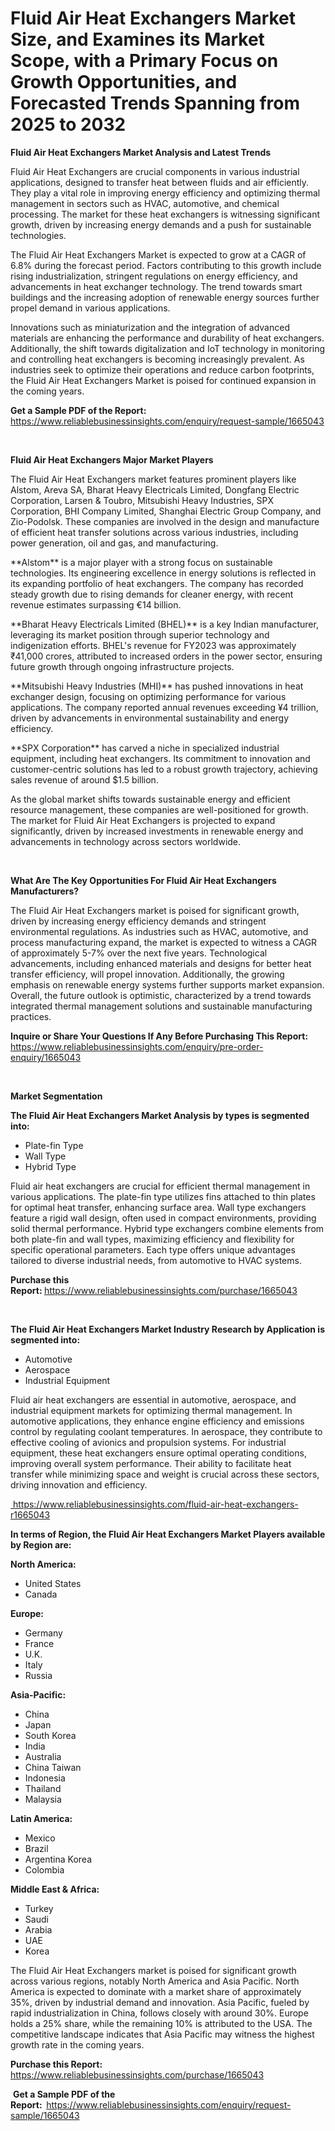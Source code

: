 <p><h1>Fluid Air Heat Exchangers Market Size, and Examines its Market Scope, with a Primary Focus on Growth Opportunities, and Forecasted Trends Spanning from 2025 to 2032</h1></p><p><strong>Fluid Air Heat Exchangers Market Analysis and Latest Trends</strong></p>
<p><p>Fluid Air Heat Exchangers are crucial components in various industrial applications, designed to transfer heat between fluids and air efficiently. They play a vital role in improving energy efficiency and optimizing thermal management in sectors such as HVAC, automotive, and chemical processing. The market for these heat exchangers is witnessing significant growth, driven by increasing energy demands and a push for sustainable technologies.</p><p>The Fluid Air Heat Exchangers Market is expected to grow at a CAGR of 6.8% during the forecast period. Factors contributing to this growth include rising industrialization, stringent regulations on energy efficiency, and advancements in heat exchanger technology. The trend towards smart buildings and the increasing adoption of renewable energy sources further propel demand in various applications.</p><p>Innovations such as miniaturization and the integration of advanced materials are enhancing the performance and durability of heat exchangers. Additionally, the shift towards digitalization and IoT technology in monitoring and controlling heat exchangers is becoming increasingly prevalent. As industries seek to optimize their operations and reduce carbon footprints, the Fluid Air Heat Exchangers Market is poised for continued expansion in the coming years.</p></p>
<p><strong>Get a Sample PDF of the Report:&nbsp;</strong> <a href="https://www.reliablebusinessinsights.com/enquiry/request-sample/1665043?utm_campaign=2782&utm_medium=2&utm_source=Github&utm_content=ia&utm_term=18042025&utm_id=fluid-air-heat-exchangers">https://www.reliablebusinessinsights.com/enquiry/request-sample/1665043</a></p>
<p>&nbsp;</p>
<p><strong>Fluid Air Heat Exchangers Major Market Players</strong></p>
<p><p>The Fluid Air Heat Exchangers market features prominent players like Alstom, Areva SA, Bharat Heavy Electricals Limited, Dongfang Electric Corporation, Larsen & Toubro, Mitsubishi Heavy Industries, SPX Corporation, BHI Company Limited, Shanghai Electric Group Company, and Zio-Podolsk. These companies are involved in the design and manufacture of efficient heat transfer solutions across various industries, including power generation, oil and gas, and manufacturing.</p><p>**Alstom** is a major player with a strong focus on sustainable technologies. Its engineering excellence in energy solutions is reflected in its expanding portfolio of heat exchangers. The company has recorded steady growth due to rising demands for cleaner energy, with recent revenue estimates surpassing €14 billion.</p><p>**Bharat Heavy Electricals Limited (BHEL)** is a key Indian manufacturer, leveraging its market position through superior technology and indigenization efforts. BHEL's revenue for FY2023 was approximately ₹41,000 crores, attributed to increased orders in the power sector, ensuring future growth through ongoing infrastructure projects.</p><p>**Mitsubishi Heavy Industries (MHI)** has pushed innovations in heat exchanger design, focusing on optimizing performance for various applications. The company reported annual revenues exceeding ¥4 trillion, driven by advancements in environmental sustainability and energy efficiency.</p><p>**SPX Corporation** has carved a niche in specialized industrial equipment, including heat exchangers. Its commitment to innovation and customer-centric solutions has led to a robust growth trajectory, achieving sales revenue of around $1.5 billion.</p><p>As the global market shifts towards sustainable energy and efficient resource management, these companies are well-positioned for growth. The market for Fluid Air Heat Exchangers is projected to expand significantly, driven by increased investments in renewable energy and advancements in technology across sectors worldwide.</p></p>
<p>&nbsp;</p>
<p><strong>What Are The Key Opportunities For Fluid Air Heat Exchangers Manufacturers?</strong></p>
<p><p>The Fluid Air Heat Exchangers market is poised for significant growth, driven by increasing energy efficiency demands and stringent environmental regulations. As industries such as HVAC, automotive, and process manufacturing expand, the market is expected to witness a CAGR of approximately 5-7% over the next five years. Technological advancements, including enhanced materials and designs for better heat transfer efficiency, will propel innovation. Additionally, the growing emphasis on renewable energy systems further supports market expansion. Overall, the future outlook is optimistic, characterized by a trend towards integrated thermal management solutions and sustainable manufacturing practices.</p></p>
<p><strong>Inquire or Share Your Questions If Any Before Purchasing This Report:</strong> <a href="https://www.reliablebusinessinsights.com/enquiry/pre-order-enquiry/1665043?utm_campaign=2782&utm_medium=2&utm_source=Github&utm_content=ia&utm_term=18042025&utm_id=fluid-air-heat-exchangers">https://www.reliablebusinessinsights.com/enquiry/pre-order-enquiry/1665043</a></p>
<p>&nbsp;</p>
<p><strong>Market Segmentation</strong></p>
<p><strong>The Fluid Air Heat Exchangers Market Analysis by types is segmented into:</strong></p>
<p><ul><li>Plate-fin Type</li><li>Wall Type</li><li>Hybrid Type</li></ul></p>
<p><p>Fluid air heat exchangers are crucial for efficient thermal management in various applications. The plate-fin type utilizes fins attached to thin plates for optimal heat transfer, enhancing surface area. Wall type exchangers feature a rigid wall design, often used in compact environments, providing solid thermal performance. Hybrid type exchangers combine elements from both plate-fin and wall types, maximizing efficiency and flexibility for specific operational parameters. Each type offers unique advantages tailored to diverse industrial needs, from automotive to HVAC systems.</p></p>
<p><strong>Purchase this Report:&nbsp;</strong><a href="https://www.reliablebusinessinsights.com/purchase/1665043?utm_campaign=2782&utm_medium=2&utm_source=Github&utm_content=ia&utm_term=18042025&utm_id=fluid-air-heat-exchangers">https://www.reliablebusinessinsights.com/purchase/1665043</a></p>
<p>&nbsp;</p>
<p><strong>The Fluid Air Heat Exchangers Market Industry Research by Application is segmented into:</strong></p>
<p><ul><li>Automotive</li><li>Aerospace</li><li>Industrial Equipment</li></ul></p>
<p><p>Fluid air heat exchangers are essential in automotive, aerospace, and industrial equipment markets for optimizing thermal management. In automotive applications, they enhance engine efficiency and emissions control by regulating coolant temperatures. In aerospace, they contribute to effective cooling of avionics and propulsion systems. For industrial equipment, these heat exchangers ensure optimal operating conditions, improving overall system performance. Their ability to facilitate heat transfer while minimizing space and weight is crucial across these sectors, driving innovation and efficiency.</p></p>
<p><a href="https://www.reliablebusinessinsights.com/fluid-air-heat-exchangers-r1665043?utm_campaign=2782&utm_medium=2&utm_source=Github&utm_content=ia&utm_term=18042025&utm_id=fluid-air-heat-exchangers">&nbsp;https://www.reliablebusinessinsights.com/fluid-air-heat-exchangers-r1665043</a></p>
<p><strong>In terms of Region, the Fluid Air Heat Exchangers Market Players available by Region are:</strong></p>
<p>
    <p> <strong> North America: </strong>
        <ul>
            <li>United States</li>
            <li>Canada</li>
        </ul>
        </p> 
    <p> <strong> Europe: </strong>
        <ul>
            <li>Germany</li>
            <li>France</li>
            <li>U.K.</li>
            <li>Italy</li>
            <li>Russia</li>
        </ul>
        </p> 
    <p> <strong> Asia-Pacific: </strong>
        <ul>
            <li>China</li>
            <li>Japan</li>
            <li>South Korea</li>
            <li>India</li>
            <li>Australia</li>
            <li>China Taiwan</li>
            <li>Indonesia</li>
            <li>Thailand</li>
            <li>Malaysia</li>
        </ul>
        </p> 
    <p> <strong> Latin America: </strong>
        <ul>
            <li>Mexico</li>
            <li>Brazil</li>
            <li>Argentina Korea</li>
            <li>Colombia</li>
        </ul>
        </p> 
    <p> <strong> Middle East & Africa: </strong>
        <ul>
            <li>Turkey</li>
            <li>Saudi</li>
            <li>Arabia</li>
            <li>UAE</li>
            <li>Korea</li>
        </ul>
    </p>
    </p>
<p><p>The Fluid Air Heat Exchangers market is poised for significant growth across various regions, notably North America and Asia Pacific. North America is expected to dominate with a market share of approximately 35%, driven by industrial demand and innovation. Asia Pacific, fueled by rapid industrialization in China, follows closely with around 30%. Europe holds a 25% share, while the remaining 10% is attributed to the USA. The competitive landscape indicates that Asia Pacific may witness the highest growth rate in the coming years.</p></p>
<p><strong>Purchase this Report: </strong><a href="https://www.reliablebusinessinsights.com/purchase/1665043?utm_campaign=2782&utm_medium=2&utm_source=Github&utm_content=ia&utm_term=18042025&utm_id=fluid-air-heat-exchangers">https://www.reliablebusinessinsights.com/purchase/1665043</a></p>
<p>&nbsp;<strong>Get a Sample PDF of the Report:&nbsp;&nbsp;</strong><a href="https://www.reliablebusinessinsights.com/enquiry/request-sample/1665043?utm_campaign=2782&utm_medium=2&utm_source=Github&utm_content=ia&utm_term=18042025&utm_id=fluid-air-heat-exchangers">https://www.reliablebusinessinsights.com/enquiry/request-sample/1665043</a></p>
<p><strong></strong></p>
<p><p></p><p></p><p></p></p>